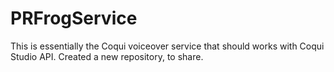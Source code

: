 # PRFrogService
This is essentially the Coqui voiceover service that should works with Coqui Studio API. Created a new repository, to share. 

